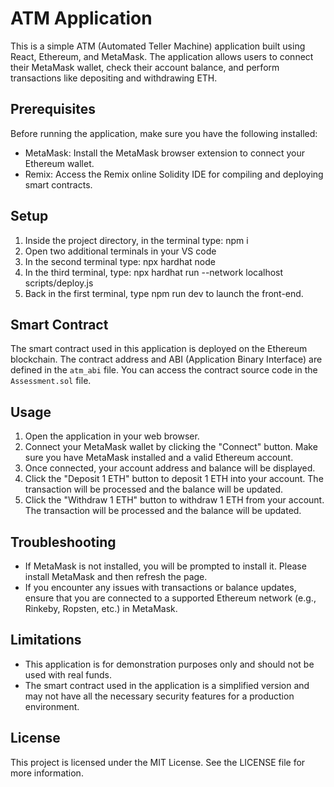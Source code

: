 # ATM Application

This is a simple ATM (Automated Teller Machine) application built using React, Ethereum, and MetaMask. The application allows users to connect their MetaMask wallet, check their account balance, and perform transactions like depositing and withdrawing ETH.

## Prerequisites

Before running the application, make sure you have the following installed:

- MetaMask: Install the MetaMask browser extension to connect your Ethereum wallet.
- Remix: Access the Remix online Solidity IDE for compiling and deploying smart contracts.

## Setup

1. Inside the project directory, in the terminal type: npm i
2. Open two additional terminals in your VS code
3. In the second terminal type: npx hardhat node
4. In the third terminal, type: npx hardhat run --network localhost scripts/deploy.js
5. Back in the first terminal, type npm run dev to launch the front-end.


## Smart Contract

The smart contract used in this application is deployed on the Ethereum blockchain. The contract address and ABI (Application Binary Interface) are defined in the `atm_abi` file. You can access the contract source code in the `Assessment.sol` file.

## Usage

1. Open the application in your web browser.
2. Connect your MetaMask wallet by clicking the "Connect" button. Make sure you have MetaMask installed and a valid Ethereum account.
3. Once connected, your account address and balance will be displayed.
4. Click the "Deposit 1 ETH" button to deposit 1 ETH into your account. The transaction will be processed and the balance will be updated.
5. Click the "Withdraw 1 ETH" button to withdraw 1 ETH from your account. The transaction will be processed and the balance will be updated.

## Troubleshooting

- If MetaMask is not installed, you will be prompted to install it. Please install MetaMask and then refresh the page.
- If you encounter any issues with transactions or balance updates, ensure that you are connected to a supported Ethereum network (e.g., Rinkeby, Ropsten, etc.) in MetaMask.

## Limitations

- This application is for demonstration purposes only and should not be used with real funds.
- The smart contract used in the application is a simplified version and may not have all the necessary security features for a production environment.

## License

This project is licensed under the MIT License. See the LICENSE file for more information.


